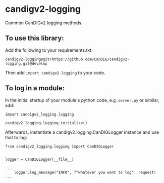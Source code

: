 # candigv2-logging
Common CanDIGv2 logging methods.


## To use this library:

Add the following to your requirements.txt:

```
candigv2-logging@git+https://github.com/CanDIG/candigv2-logging.git@develop
```

Then add `import candigv2.logging` to your code.


## To log in a module:

In the initial startup of your module's python code, e.g. `server.py` or similar, add:

```
import candigv2_logging.logging

candigv2_logging.logging.initialize()
```

Afterwards, instantiate a candigv2.logging.CanDIGLogger instance and use that to log:

```
from candigv2_logging.logging import CanDIGLogger


logger = CanDIGLogger(__file__)

...
    logger.log_message("INFO", f"whatever you want to log", request)
...
```